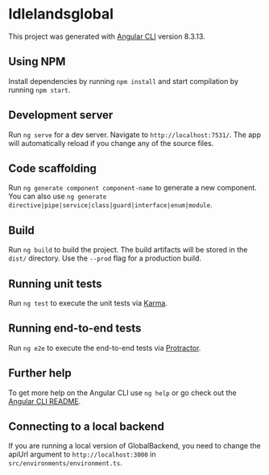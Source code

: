 # Idlelandsglobal

This project was generated with [Angular CLI](https://github.com/angular/angular-cli) version 8.3.13.

## Using NPM
Install dependencies by running `npm install` and start compilation by running `npm start`.

## Development server

Run `ng serve` for a dev server. Navigate to `http://localhost:7531/`. The app will automatically reload if you change any of the source files.

## Code scaffolding

Run `ng generate component component-name` to generate a new component. You can also use `ng generate directive|pipe|service|class|guard|interface|enum|module`.

## Build

Run `ng build` to build the project. The build artifacts will be stored in the `dist/` directory. Use the `--prod` flag for a production build.

## Running unit tests

Run `ng test` to execute the unit tests via [Karma](https://karma-runner.github.io).

## Running end-to-end tests

Run `ng e2e` to execute the end-to-end tests via [Protractor](http://www.protractortest.org/).

## Further help

To get more help on the Angular CLI use `ng help` or go check out the [Angular CLI README](https://github.com/angular/angular-cli/blob/master/README.md).

## Connecting to a local backend
If you are running a local version of GlobalBackend, you need to change the apiUrl argument to `http://localhost:3000` in `src/environments/environment.ts`.
